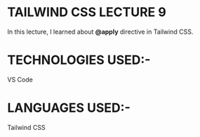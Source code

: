 <h1>TAILWIND CSS LECTURE 9</h1>
<p>In this lecture, I learned about <b>@apply</b> directive in Tailwind CSS.</p>
<h1>TECHNOLOGIES USED:-</h1>
<p>VS Code</p>
<h1>LANGUAGES USED:-</h1>
<p>Tailwind CSS</p>